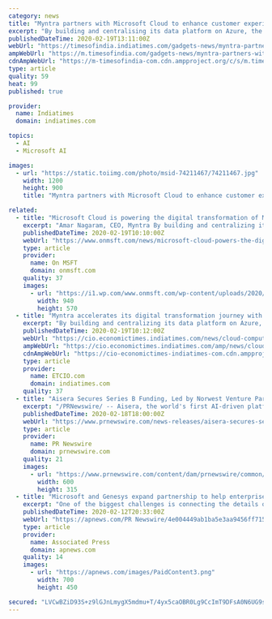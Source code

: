 ```yaml
---
category: news
title: "Myntra partners with Microsoft Cloud to enhance customer experience"
excerpt: "By building and centralising its data platform on Azure, the company claims that it is applying advanced analytics and machine learning to gain a comprehensive understanding of customers and deliver personalised products, marketing and service for them. The company is using Microsoft Power BI to empower its employees to visualize and act on ..."
publishedDateTime: 2020-02-19T13:11:00Z
webUrl: "https://timesofindia.indiatimes.com/gadgets-news/myntra-partners-with-microsoft-cloud-to-enhance-customer-experience/articleshow/74211461.cms"
ampWebUrl: "https://m.timesofindia.com/gadgets-news/myntra-partners-with-microsoft-cloud-to-enhance-customer-experience/amp_articleshow/74211461.cms"
cdnAmpWebUrl: "https://m-timesofindia-com.cdn.ampproject.org/c/s/m.timesofindia.com/gadgets-news/myntra-partners-with-microsoft-cloud-to-enhance-customer-experience/amp_articleshow/74211461.cms"
type: article
quality: 59
heat: 99
published: true

provider:
  name: Indiatimes
  domain: indiatimes.com

topics:
  - AI
  - Microsoft AI

images:
  - url: "https://static.toiimg.com/photo/msid-74211467/74211467.jpg"
    width: 1200
    height: 900
    title: "Myntra partners with Microsoft Cloud to enhance customer experience"

related:
  - title: "Microsoft Cloud is powering the digital transformation of Myntra, India’s leading fashion retailer online"
    excerpt: "Amar Nagaram, CEO, Myntra By building and centralizing its data platform on Azure, Myntra is also applying advanced analytics and machine learning to gain a comprehensive understanding of customers and deliver highly personalized products, marketing, and service for them. The company is using Microsoft Power BI to empower its employees to ..."
    publishedDateTime: 2020-02-19T10:10:00Z
    webUrl: "https://www.onmsft.com/news/microsoft-cloud-powers-the-digital-transformation-of-myntra-indias-leading-fashion-retailer"
    type: article
    provider:
      name: On MSFT
      domain: onmsft.com
    quality: 37
    images:
      - url: "https://i1.wp.com/www.onmsft.com/wp-content/uploads/2020/02/myntra-microsoft.jpg?fit=940%2C570&ssl=1"
        width: 940
        height: 570
  - title: "Myntra accelerates its digital transformation journey with Microsoft Cloud"
    excerpt: "By building and centralizing its data platform on Azure, Myntra is applying advanced analytics and machine learning to gain a comprehensive understanding of customers and deliver highly personalized products, marketing and service for them. The company is using Microsoft Power BI to empower its employees to visualize and act on real time ..."
    publishedDateTime: 2020-02-19T10:12:00Z
    webUrl: "https://cio.economictimes.indiatimes.com/news/cloud-computing/myntra-accelerates-its-digital-transformation-journey-with-microsoft-cloud/74208035"
    ampWebUrl: "https://cio.economictimes.indiatimes.com/amp/news/cloud-computing/myntra-accelerates-its-digital-transformation-journey-with-microsoft-cloud/74208035"
    cdnAmpWebUrl: "https://cio-economictimes-indiatimes-com.cdn.ampproject.org/c/s/cio.economictimes.indiatimes.com/amp/news/cloud-computing/myntra-accelerates-its-digital-transformation-journey-with-microsoft-cloud/74208035"
    type: article
    provider:
      name: ETCIO.com
      domain: indiatimes.com
    quality: 37
  - title: "Aisera Secures Series B Funding, Led by Norwest Venture Partners, to Transform the Enterprise Service Experience With Artificial Intelligence"
    excerpt: "/PRNewswire/ -- Aisera, the world's first AI-driven platform that automates tasks, actions and workflows for employees and customers, announced today that"
    publishedDateTime: 2020-02-18T18:00:00Z
    webUrl: "https://www.prnewswire.com/news-releases/aisera-secures-series-b-funding-led-by-norwest-venture-partners-to-transform-the-enterprise-service-experience-with-artificial-intelligence-301006598.html"
    type: article
    provider:
      name: PR Newswire
      domain: prnewswire.com
    quality: 21
    images:
      - url: "https://www.prnewswire.com/content/dam/prnewswire/common/prn_facebook_sharing_logo.jpg"
        width: 600
        height: 315
  - title: "Microsoft and Genesys expand partnership to help enterprises seize the power of the cloud for better customer experiences"
    excerpt: "One of the biggest challenges is connecting the details of every interaction across all channels to ensure each customer has a seamless experience,” said Kate Johnson, president, Microsoft U.S. “By leveraging Microsoft’s Azure cloud and AI technologies, Genesys is helping enterprises create a seamless customer journey with Microsoft’s ..."
    publishedDateTime: 2020-02-12T20:33:00Z
    webUrl: "https://apnews.com/PR Newswire/4e004449ab1ba5e3aa9456ff715f95ac"
    type: article
    provider:
      name: Associated Press
      domain: apnews.com
    quality: 14
    images:
      - url: "https://apnews.com/images/PaidContent3.png"
        width: 700
        height: 450

secured: "LVCwBZiD93S+z9lGJnLmygX5mdmu+T/4yx5caOBR0Lg9CcImT9DFsA0N6UG9sbFMbI6SLALww6cvLdmVwm/rmutT4exhD6oaQI/9/1d+A215L3NPa9LbCh5Jgt4jwMLr05yXBpUTV6dsYv8FlmoiyiM7kd85Fbw0saXSCv57xeg/W9kRz0gl8AhLUnIHteKv7zOpB+C7X7enCkFjTioEYotjSSEm3j+BpFB/CNKxaAELV1ARbKr6pyNItfZTfOF2Z3PXGIuF2jURkxw/q+ajD0N+N3H32xCpnO0309IntoZHru3mpLNxfyvYwg6axVa1;PRfBz3pffWnwS7epaZZ8OA=="
---
```


